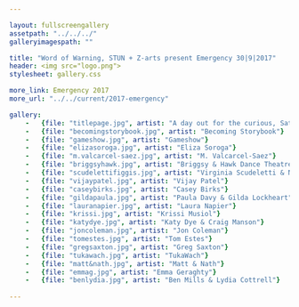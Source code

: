 ```yaml
---

layout: fullscreengallery
assetpath: "../../../"
galleryimagespath: ""

title: "Word of Warning, STUN + Z-arts present Emergency 30|9|2017"
header: <img src="logo.png">
stylesheet: gallery.css

more_link: Emergency 2017
more_url: "../../current/2017-emergency"

gallery:
    -   {file: "titlepage.jpg", artist: "A day out for the curious, Sat 30 Sep at Z-arts.", show: "<small>Scudeletti & Figgis image by Matt Warner Photography; all other images copyright &copy;2017 Word of Warning</small>"}
    -   {file: "becomingstorybook.jpg", artist: "Becoming Storybook"}
    -   {file: "gameshow.jpg", artist: "Gameshow"}
    -   {file: "elizasoroga.jpg", artist: "Eliza Soroga"}
    -   {file: "m.valcarcel-saez.jpg", artist: "M. Valcarcel-Saez"}
    -   {file: "briggsyhawk.jpg", artist: "Briggsy & Hawk Dance Theatre"}
    -   {file: "scudelettifiggis.jpg", artist: "Virginia Scudeletti & Nicholas Figgis"}
    -   {file: "vijaypatel.jpg", artist: "Vijay Patel"}
    -   {file: "caseybirks.jpg", artist: "Casey Birks"}
    -   {file: "gildapaula.jpg", artist: "Paula Davy & Gilda Lockheart"}
    -   {file: "lauranapier.jpg", artist: "Laura Napier"}
    -   {file: "krissi.jpg", artist: "Krissi Musiol"}
    -   {file: "katydye.jpg", artist: "Katy Dye & Craig Manson"}
    -   {file: "joncoleman.jpg", artist: "Jon Coleman"}
    -   {file: "tomestes.jpg", artist: "Tom Estes"}
    -   {file: "gregsaxton.jpg", artist: "Greg Saxton"}
    -   {file: "tukawach.jpg", artist: "TukaWach"}
    -   {file: "matt&nath.jpg", artist: "Matt & Nath"}
    -   {file: "emmag.jpg", artist: "Emma Geraghty"}
    -   {file: "benlydia.jpg", artist: "Ben Mills & Lydia Cottrell"}
     
---
```


